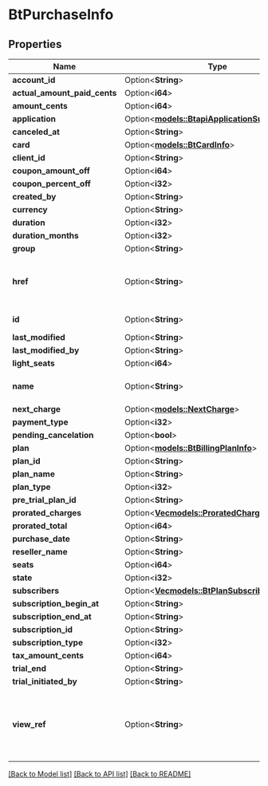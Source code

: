 # BtPurchaseInfo

## Properties

Name | Type | Description | Notes
------------ | ------------- | ------------- | -------------
**account_id** | Option<**String**> |  | [optional]
**actual_amount_paid_cents** | Option<**i64**> |  | [optional]
**amount_cents** | Option<**i64**> |  | [optional]
**application** | Option<[**models::BtapiApplicationSummaryInfo**](BTAPIApplicationSummaryInfo.md)> |  | [optional]
**canceled_at** | Option<**String**> |  | [optional]
**card** | Option<[**models::BtCardInfo**](BTCardInfo.md)> |  | [optional]
**client_id** | Option<**String**> |  | [optional]
**coupon_amount_off** | Option<**i64**> |  | [optional]
**coupon_percent_off** | Option<**i32**> |  | [optional]
**created_by** | Option<**String**> |  | [optional]
**currency** | Option<**String**> |  | [optional]
**duration** | Option<**i32**> |  | [optional]
**duration_months** | Option<**i32**> |  | [optional]
**group** | Option<**String**> |  | [optional]
**href** | Option<**String**> | URI to fetch complete information of the resource. | [optional]
**id** | Option<**String**> | Id of the resource. | [optional]
**last_modified** | Option<**String**> |  | [optional]
**last_modified_by** | Option<**String**> |  | [optional]
**light_seats** | Option<**i64**> |  | [optional]
**name** | Option<**String**> | Name of the resource. | [optional]
**next_charge** | Option<[**models::NextCharge**](NextCharge.md)> |  | [optional]
**payment_type** | Option<**i32**> |  | [optional]
**pending_cancelation** | Option<**bool**> |  | [optional]
**plan** | Option<[**models::BtBillingPlanInfo**](BTBillingPlanInfo.md)> |  | [optional]
**plan_id** | Option<**String**> |  | [optional]
**plan_name** | Option<**String**> |  | [optional]
**plan_type** | Option<**i32**> |  | [optional]
**pre_trial_plan_id** | Option<**String**> |  | [optional]
**prorated_charges** | Option<[**Vec<models::ProratedCharges>**](ProratedCharges.md)> |  | [optional]
**prorated_total** | Option<**i64**> |  | [optional]
**purchase_date** | Option<**String**> |  | [optional]
**reseller_name** | Option<**String**> |  | [optional]
**seats** | Option<**i64**> |  | [optional]
**state** | Option<**i32**> |  | [optional]
**subscribers** | Option<[**Vec<models::BtPlanSubscriberInfo>**](BTPlanSubscriberInfo.md)> |  | [optional]
**subscription_begin_at** | Option<**String**> |  | [optional]
**subscription_end_at** | Option<**String**> |  | [optional]
**subscription_id** | Option<**String**> |  | [optional]
**subscription_type** | Option<**i32**> |  | [optional]
**tax_amount_cents** | Option<**i64**> |  | [optional]
**trial_end** | Option<**String**> |  | [optional]
**trial_initiated_by** | Option<**String**> |  | [optional]
**view_ref** | Option<**String**> | URI to visualize the resource in a webclient if applicable. | [optional]

[[Back to Model list]](../README.md#documentation-for-models) [[Back to API list]](../README.md#documentation-for-api-endpoints) [[Back to README]](../README.md)


